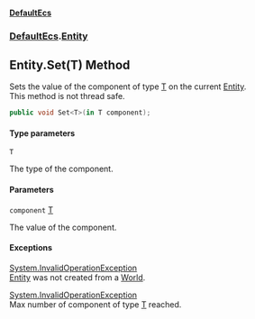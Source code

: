 #### [DefaultEcs](DefaultEcs.md 'DefaultEcs')
### [DefaultEcs](DefaultEcs.md#DefaultEcs 'DefaultEcs').[Entity](Entity.md 'DefaultEcs.Entity')

## Entity.Set<T>(T) Method

Sets the value of the component of type [T](Entity.Set_T_(T).md#DefaultEcs.Entity.Set_T_(T).T 'DefaultEcs.Entity.Set<T>(T).T') on the current [Entity](Entity.md 'DefaultEcs.Entity').  
This method is not thread safe.

```csharp
public void Set<T>(in T component);
```
#### Type parameters

<a name='DefaultEcs.Entity.Set_T_(T).T'></a>

`T`

The type of the component.
#### Parameters

<a name='DefaultEcs.Entity.Set_T_(T).component'></a>

`component` [T](Entity.Set_T_(T).md#DefaultEcs.Entity.Set_T_(T).T 'DefaultEcs.Entity.Set<T>(T).T')

The value of the component.

#### Exceptions

[System.InvalidOperationException](https://docs.microsoft.com/en-us/dotnet/api/System.InvalidOperationException 'System.InvalidOperationException')  
[Entity](Entity.md 'DefaultEcs.Entity') was not created from a [World](World.md 'DefaultEcs.World').

[System.InvalidOperationException](https://docs.microsoft.com/en-us/dotnet/api/System.InvalidOperationException 'System.InvalidOperationException')  
Max number of component of type [T](Entity.Set_T_(T).md#DefaultEcs.Entity.Set_T_(T).T 'DefaultEcs.Entity.Set<T>(T).T') reached.